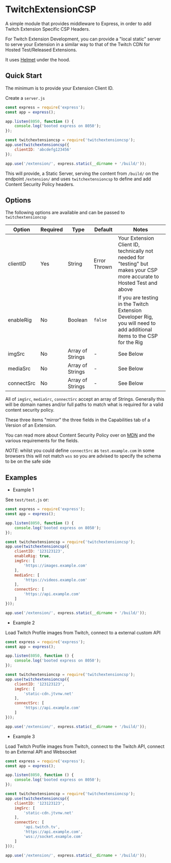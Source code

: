 # TwitchExtensionCSP

A simple module that provides middleware to Express, in order to add Twitch Extension Specific CSP Headers.

For Twitch Extension Development, you can provide a "local static" server to serve your Extension in a similar way to that of the Twitch CDN for Hosted Test/Released Extensions.

It uses [Helmet](https://github.com/helmetjs/helmet) under the hood.

## Quick Start

The minimum is to provide your Extension Client ID.

Create a `server.js`

```javascript
const express = require('express');
const app = express();

app.listen(8050, function () {
    console.log('booted express on 8050');
});

const twitchextensioncsp = require('twitchextensioncsp');
app.use(twitchextensioncsp({
    clientID: 'abcdefg123456'
});

app.use('/extension/', express.static(__dirname + '/build/'));
```

This will provide, a Static Server, serving the content from `/build/` on the endpoint `/extension/` and uses `twitchextensioncsp` to define and add Content Security Policy headers.

## Options

The following options are available and can be passed to `twitchextensioncsp`

| Option | Required | Type | Default | Notes |
| ------ | -------- | ---- | ------- | ----- |
| clientID | Yes | String | Error Thrown | Your Extension Client ID, technically not needed for "testing" but makes your CSP more accurate to Hosted Test and above |
| enableRig | No | Boolean | `false` | If you are testing in the Twitch Extension Developer Rig, you will need to add additional items to the CSP for the Rig |
| imgSrc | No | Array of Strings | - | See Below |
| mediaSrc | No | Array of Strings | - | See Below |
| connectSrc | No | Array of Strings | - | See Below |

All of `imgSrc`, `mediaSrc`, `connectSrc` accept an array of Strings. Generally this will be domain names and/or full paths to match what is required for a valid content security policy.

These three items "mirror" the three fields in the Capabilities tab of a Version of an Extension.

You can read more about Content Security Policy over on [MDN](https://developer.mozilla.org/en-US/docs/Web/HTTP/CSP) and the various requirements for the fields.

*NOTE*: whilst you could define `connectSrc` as `test.example.com` in some browsers this will not match `wss` so you are advised to specify the schema to be on the safe side

## Examples

- Example 1

See `test/test.js` or:

```javascript
const express = require('express');
const app = express();

app.listen(8050, function () {
    console.log('booted express on 8050');
});

const twitchextensioncsp = require('twitchextensioncsp');
app.use(twitchextensioncsp({
    clientID: '123123123',
    enableRig: true,
    imgSrc: [
        'https://images.example.com'
    ],
    mediaSrc: [
        'https://videos.example.com'
    ],
    connectSrc: [
        'https://api.example.com'
    ]
}));

app.use('/extension/', express.static(__dirname + '/build/'));
```

- Example 2

Load Twitch Profile images from Twitch, connect to a external custom API

```javascript
const express = require('express');
const app = express();

app.listen(8050, function () {
    console.log('booted express on 8050');
});

const twitchextensioncsp = require('twitchextensioncsp');
app.use(twitchextensioncsp({
    clientID: '123123123',
    imgSrc: [
        'static-cdn.jtvnw.net'
    ],
    connectSrc: [
        'https://api.example.com'
    ]
}));

app.use('/extension/', express.static(__dirname + '/build/'));
```

- Example 3

Load Twitch Profile images from Twitch, connect to the Twitch API, connect to an External API and Websocket

```javascript
const express = require('express');
const app = express();

app.listen(8050, function () {
    console.log('booted express on 8050');
});

const twitchextensioncsp = require('twitchextensioncsp');
app.use(twitchextensioncsp({
    clientID: '123123123',
    imgSrc: [
        'static-cdn.jtvnw.net'
    ],
    connectSrc: [
        'api.twitch.tv',
        'https://api.example.com',
        'wss://socket.example.com'
    ]
}));

app.use('/extension/', express.static(__dirname + '/build/'));
```
